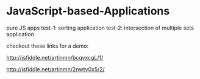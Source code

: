 JavaScript-based-Applications
=============================

pure JS apps
test-1: sorting application
test-2: intersection of multiple sets application

checkout these links for a demo:

http://jsfiddle.net/artinmn/bcqvxcgL/1/

http://jsfiddle.net/artinmn/2nwtv0x5/2/

